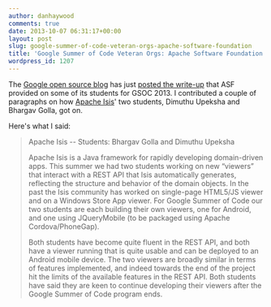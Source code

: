 ```yaml
---
author: danhaywood
comments: true
date: 2013-10-07 06:31:17+00:00
layout: post
slug: google-summer-of-code-veteran-orgs-apache-software-foundation
title: 'Google Summer of Code Veteran Orgs: Apache Software Foundation'
wordpress_id: 1207
---
```


The [Google open source blog](http://google-opensource.blogspot.co.uk/) has just [posted the write-up](http://google-opensource.blogspot.co.uk/2013/10/google-summer-of-code-veteran-orgs.html) that ASF provided on some of its students for GSOC 2013. I contributed a couple of paragraphs on how [Apache Isis](http://isis.apache.org)' two students, Dimuthu Upeksha and Bhargav Golla, got on.

Here's what I said:

<!-- more -->


<blockquote>Apache Isis -- Students: Bhargav Golla and Dimuthu Upeksha

Apache Isis is a Java framework for rapidly developing domain-driven apps. This summer we had two students working on new “viewers” that interact with a REST API that Isis automatically generates, reflecting the structure and behavior of the domain objects. In the past the Isis community has worked on single-page HTML5/JS viewer and on a Windows Store App viewer. For Google Summer of Code our two students are each building their own viewers, one for Android, and one using JQueryMobile (to be packaged using Apache Cordova/PhoneGap).

> 
> 
Both students have become quite fluent in the REST API, and both have a viewer running that is quite usable and can be deployed to an Android mobile device. The two viewers are broadly similar in terms of features implemented, and indeed towards the end of the project hit the limits of the available features in the REST API. Both students have said they are keen to continue developing their viewers after the Google Summer of Code program ends.</blockquote>
